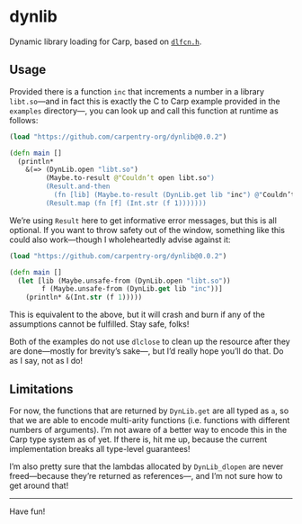 # dynlib

Dynamic library loading for Carp, based on [`dlfcn.h`](https://pubs.opengroup.org/onlinepubs/9699919799/basedefs/dlfcn.h.html).

## Usage

Provided there is a function `inc` that increments a number in a library
`libt.so`—and in fact this is exactly the C to Carp example provided in the
`examples` directory—, you can look up and call this function at runtime as
follows:

```clojure
(load "https://github.com/carpentry-org/dynlib@0.0.2")

(defn main []
  (println*
    &(=> (DynLib.open "libt.so")
         (Maybe.to-result @"Couldn’t open libt.so")
         (Result.and-then
           (fn [lib] (Maybe.to-result (DynLib.get lib "inc") @"Couldn’t load symbol inc")))
         (Result.map (fn [f] (Int.str (f 1)))))))
```

We’re using `Result` here to get informative error messages, but this is all
optional. If you want to throw safety out of the window, something like this
could also work—though I wholeheartedly advise against it:

```clojure
(load "https://github.com/carpentry-org/dynlib@0.0.2")

(defn main []
  (let [lib (Maybe.unsafe-from (DynLib.open "libt.so"))
        f (Maybe.unsafe-from (DynLib.get lib "inc"))]
    (println* &(Int.str (f 1)))))
```

This is equivalent to the above, but it will crash and burn if any of the
assumptions cannot be fulfilled. Stay safe, folks!

Both of the examples do not use `dlclose` to clean up the resource after
they are done—mostly for brevity’s sake—, but I’d really hope you’ll do that.
Do as I say, not as I do!

## Limitations

For now, the functions that are returned by `DynLib.get` are all typed as `a`,
so that we are able to encode multi-arity functions (i.e. functions with
different numbers of arguments). I’m not aware of a better way to encode this
in the Carp type system as of yet. If there is, hit me up, because the current
implementation breaks all type-level guarantees!

I’m also pretty sure that the lambdas allocated by `DynLib_dlopen` are never
freed—because they’re returned as references—, and I’m not sure how to get
around that!

<hr/>

Have fun!
